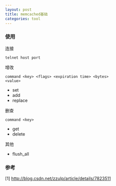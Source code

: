 ```yaml
---
layout: post
title: memcached基础
categories: tool
---
```


### 使用

连接
    
    telnet host port

增改

    command <key> <flags> <expiration time> <bytes>
    <value>

*   set
*   add
*   replace

删查
    
    command <key>

*   get
*   delete

其他

*   flush_all

### 参考

[1] <http://blog.csdn.net/zzulp/article/details/7823511>